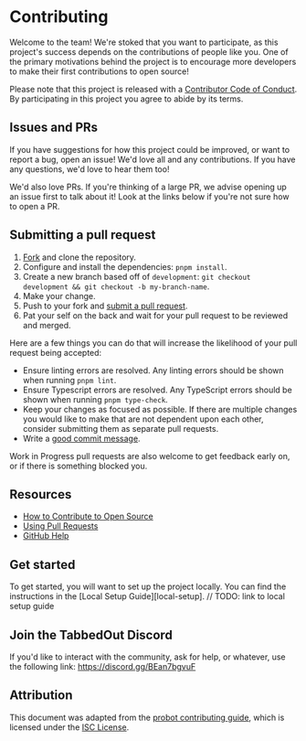 # Contributing

[fork]: /fork
[pr]: /pr
[code-of-conduct]: ./CODE_OF_CONDUCT.md

Welcome to the team! We're stoked that you want to participate, as this project's success depends on the contributions of people like you. One of the primary motivations behind the project is to encourage more developers to make their first contributions to open source!

Please note that this project is released with a [Contributor Code of Conduct][code-of-conduct]. By participating in this project you agree to abide by its terms.

## Issues and PRs

If you have suggestions for how this project could be improved, or want to report a bug, open an issue! We'd love all and any contributions. If you have any questions, we'd love to hear them too!

We'd also love PRs. If you're thinking of a large PR, we advise opening up an issue first to talk about it! Look at the links below if you're not sure how to open a PR.

## Submitting a pull request

1. [Fork][fork] and clone the repository.
1. Configure and install the dependencies: `pnpm install`.
1. Create a new branch based off of `development`: `git checkout development && git checkout -b my-branch-name`.
1. Make your change.
1. Push to your fork and [submit a pull request][pr].
1. Pat your self on the back and wait for your pull request to be reviewed and merged.

Here are a few things you can do that will increase the likelihood of your pull request being accepted:

- Ensure linting errors are resolved. Any linting errors should be shown when running `pnpm lint`.
- Ensure Typescript errors are resolved. Any TypeScript errors should be shown when running `pnpm type-check`.
- Keep your changes as focused as possible. If there are multiple changes you would like to make that are not dependent upon each other, consider submitting them as separate pull requests.
- Write a [good commit message](http://tbaggery.com/2008/04/19/a-note-about-git-commit-messages.html).

Work in Progress pull requests are also welcome to get feedback early on, or if there is something blocked you.

## Resources

- [How to Contribute to Open Source](https://opensource.guide/how-to-contribute/)
- [Using Pull Requests](https://help.github.com/articles/about-pull-requests/)
- [GitHub Help](https://help.github.com)

## Get started

To get started, you will want to set up the project locally. You can find the instructions in the [Local Setup Guide][local-setup]. // TODO: link to local setup guide

## Join the TabbedOut Discord

If you'd like to interact with the community, ask for help, or whatever, use the following link: https://discord.gg/BEan7bgvuF

## Attribution

This document was adapted from the [probot contributing guide](https://github.com/probot/template/blob/master/CONTRIBUTING.md), which is licensed under the [ISC License](https://opensource.org/licenses/ISC).
